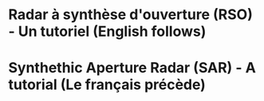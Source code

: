 # Radar à synthèse d'ouverture (RSO) - Un tutoriel (English follows)
# Synthethic Aperture Radar (SAR) - A tutorial (Le français précède)
